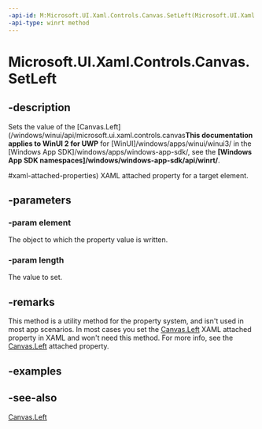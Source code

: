 ```yaml
---
-api-id: M:Microsoft.UI.Xaml.Controls.Canvas.SetLeft(Microsoft.UI.Xaml.UIElement,System.Double)
-api-type: winrt method
---
```


<!-- Method syntax
public void SetLeft(Windows.UI.Xaml.UIElement element, System.Double length)
-->

# Microsoft.UI.Xaml.Controls.Canvas.SetLeft

## -description
Sets the value of the [Canvas.Left](/windows/winui/api/microsoft.ui.xaml.controls.canvas**This documentation applies to WinUI 2 for UWP** for [WinUI]/windows/apps/winui/winui3/ in the [Windows App SDK]/windows/apps/windows-app-sdk/, see the **[Windows App SDK namespaces]/windows/windows-app-sdk/api/winrt/**.

#xaml-attached-properties) XAML attached property for a target element.

## -parameters
### -param element
The object to which the property value is written.

### -param length
The value to set.

## -remarks
This method is a utility method for the property system, and isn't used in most app scenarios. In most cases you set the [Canvas.Left](/windows/winui/api/microsoft.ui.xaml.controls.canvas#xaml-attached-properties) XAML attached property in XAML and won't need this method. For more info, see the [Canvas.Left](/windows/winui/api/microsoft.ui.xaml.controls.canvas#xaml-attached-properties) attached property.

## -examples

## -see-also
[Canvas.Left](/windows/winui/api/microsoft.ui.xaml.controls.canvas#xaml-attached-properties)
